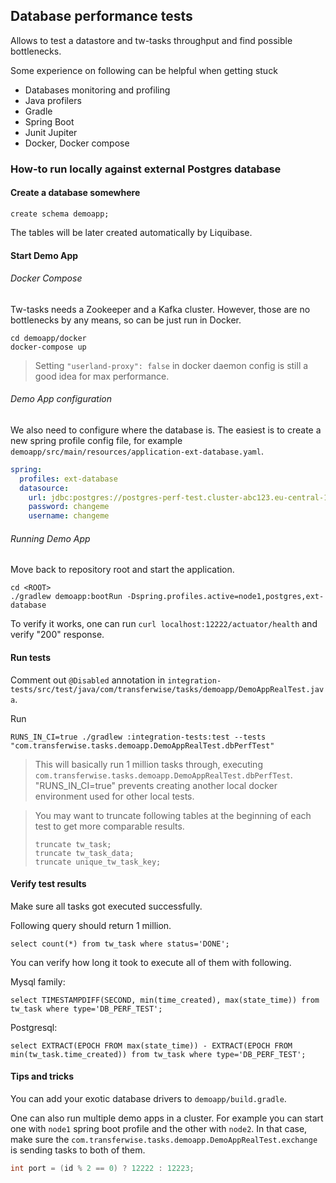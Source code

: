 ## Database performance tests

Allows to test a datastore and tw-tasks throughput and find possible bottlenecks.

Some experience on following can be helpful when getting stuck

- Databases monitoring and profiling
- Java profilers
- Gradle
- Spring Boot
- Junit Jupiter
- Docker, Docker compose

### How-to run locally against external Postgres database

#### Create a database somewhere

```postgresql
create schema demoapp;
```

The tables will be later created automatically by Liquibase.

#### Start Demo App

###### Docker Compose
Tw-tasks needs a Zookeeper and a Kafka cluster. However, those are no bottlenecks by any means, so can be just run in Docker.

```shell
cd demoapp/docker
docker-compose up
```

> Setting `"userland-proxy": false` in docker daemon config is still a good idea for max performance.

###### Demo App configuration

We also need to configure where the database is. The easiest is to create a new spring profile config file, for
example `demoapp/src/main/resources/application-ext-database.yaml`.

```yaml
spring:
  profiles: ext-database
  datasource:
    url: jdbc:postgres://postgres-perf-test.cluster-abc123.eu-central-1.rds.amazonaws.com/demoapp
    password: changeme
    username: changeme
```

###### Running Demo App

Move back to repository root and start the application.

```shell
cd <ROOT>
./gradlew demoapp:bootRun -Dspring.profiles.active=node1,postgres,ext-database
```

To verify it works, one can run `curl localhost:12222/actuator/health` and verify "200" response.

#### Run tests

Comment out `@Disabled` annotation in `integration-tests/src/test/java/com/transferwise/tasks/demoapp/DemoAppRealTest.java`.

Run
```shell
RUNS_IN_CI=true ./gradlew :integration-tests:test --tests "com.transferwise.tasks.demoapp.DemoAppRealTest.dbPerfTest"
```

> This will basically run 1 million tasks through, executing `com.transferwise.tasks.demoapp.DemoAppRealTest.dbPerfTest`.
> "RUNS_IN_CI=true" prevents creating another local docker environment used for other local tests.

>You may want to truncate following tables at the beginning of each test to get more comparable results.
>```postgresql
>truncate tw_task;
>truncate tw_task_data;
>truncate unique_tw_task_key;
>```

#### Verify test results

Make sure all tasks got executed successfully.

Following query should return 1 million.
```postgresql
select count(*) from tw_task where status='DONE';
```

You can verify how long it took to execute all of them with following.

Mysql family:
```mysql
select TIMESTAMPDIFF(SECOND, min(time_created), max(state_time)) from tw_task where type='DB_PERF_TEST';
```

Postgresql:
```postgresql
select EXTRACT(EPOCH FROM max(state_time)) - EXTRACT(EPOCH FROM min(tw_task.time_created)) from tw_task where type='DB_PERF_TEST';
```

#### Tips and tricks

You can add your exotic database drivers to `demoapp/build.gradle`.

One can also run multiple demo apps in a cluster. For example you can start one with `node1` spring boot profile and
the other with `node2`. In that case, make sure the `com.transferwise.tasks.demoapp.DemoAppRealTest.exchange` is
sending tasks to both of them.

```java
int port = (id % 2 == 0) ? 12222 : 12223;
```